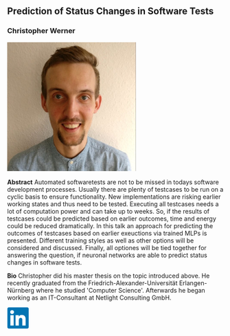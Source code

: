 ## Prediction of Status Changes in Software Tests ##
### Christopher Werner ###

![Christopher Werner](https://github.com/pydatahamburg/meetup-slides/blob/master/2019.5/speaker_profiles/christopher_werner.jpg)

**Abstract**
Automated softwaretests are not to be missed in todays software development processes. Usually there are plenty of testcases to be run on a cyclic basis to ensure functionality. New implementations are risking earlier working states and thus need to be tested. Executing all testcases needs a lot of computation power and can take up to weeks. So, if the results of testcases could be predicted based on earlier outcomes, time and energy could be reduced dramatically.
In this talk an approach for predicting the outcomes of testcases based on earlier exeuctions via trained MLPs is presented. Different training styles as well as other options will be considered and discussed. Finally, all optiones will be tied together for answering the question, if neuronal networks are able to predict status changes in software tests.

**Bio**
Christopher did his master thesis on the topic introduced above. He recently graduated from the Friedrich-Alexander-Universität Erlangen-Nürnberg where he studied 'Computer Science'. Afterwards he began working as an IT-Consultant at Netlight Consulting GmbH. 

[<img src="https://github.com/pydatahamburg/meetup-slides/blob/master/2019.5/speaker_profiles/linkedin.png">](https://www.linkedin.com/in/christopher-werner-ab0078134/)
